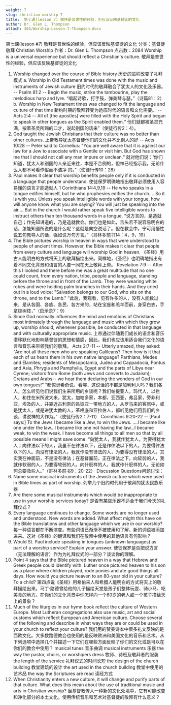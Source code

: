 ```yaml
---
weight: 7
slug: christian-worship-7
title:  第七课(lesson 7) 敬拜是普世性的经验，但应该反映基督徒的文化
author: Dr. Glen L. Thompson
attach: 304/Worship-Lesson-7-Thompson.docx
---
```


第七课(lesson #7) 敬拜是普世性的经验，但应该反映基督徒的文化
分类：基督徒敬拜 Christian Worship
作者：Dr. Glen L. Thompson
点击数：2084
Worship is a universal experience but should reflect a Christian's culture.
敬拜是普世性的经验，但应该反映基督徒的文化
1. Worship changed over the course of Bible history
历史的进程改变了礼拜模式
a. Worship in Old Testament times was done with the music and instruments of Jewish culture
旧约时代的敬拜融合了犹太人的文化及乐器。
-- Psalm 81:2 -- Begin the music, strike the tambourine, play the melodious harp and lyre.
“唱起诗歌，打手鼓，弹美琴与瑟。”（诗篇81：2）
b. Worship in New Testament times was changed to fit the language and culture of that time
新约时期的敬拜转变为适应时代的语言和文化需要。
-- Acts 2:4 -- All of [the apostles] were filled with the Holy Spirit and began to speak in other tongues as the Spirit enabled them.“
他们就都被圣灵充满，按着圣灵所赐的口才，说起别国的话来”（使徒行传2：4）。
2. God taught the Jewish Christians that their culture was no better than other cultures.
上帝教导犹太基督徒他们的文化并不比别人的好
-- Acts 10:28 -- Peter said to Cornelius: "You are well aware that it is against our law for a Jew to associate with a Gentile or visit him. But God has shown me that I should not call any man impure or unclean.“
就对他们说：‘你们知道，犹太人和别国的人亲近来往，本是不合例的，但神已经指示我，无论什么人都不可看作俗而不洁净 的。”（使徒行传10：28）
3. Paul makes it clear that worship benefits people only if it is conducted in a language that people understand.
使徒保罗明确地指出敬拜必须使用人容易懂的语言才能造就人
1 Corinthians 14:4,9,19 -- He who speaks in a tongue edifies himself, but he who prophesies edifies the church.... So it is with you. Unless you speak intelligible words with your tongue, how will anyone know what you are saying? You will just be speaking into the air.... But in the church I would rather speak five intelligible words to instruct others than ten thousand words in a tongue.
“说方言的，是造就自己；作先知讲道的，乃是造就教会。你们也是如此，舌头若不说容易明白的话，怎能知道所说的是什么呢？这就是向空说话了。但在教会中，宁可用悟性说五句教导人的话，强如说万句方言。”（哥林多前书14：4，9，19）
4. The Bible pictures worship in heaven in ways that were understood to people of ancient times. However, the Bible makes it clear that people from every culture and language will worship God in heaven.
《圣经》用古人能明白的方式将天上的敬拜描绘出来。同样地，《圣经》也明确地指出有着不同文化背景和语言的人要一同在天上敬拜上帝。
Revelation 7:9 -- After this I looked and there before me was a great multitude that no one could count, from every nation, tribe, people and language, standing before the throne and in front of the Lamb. They were wearing white robes and were holding palm branches in their hands. And they cried out in a loud voice: "Salvation belongs to our God, who sits on the throne, and to the Lamb."
“此后，我观看，见有许多的人，没有人能数过来，是从各国、各族、各民、各方来的，站在宝座和羔羊面前，身穿白衣，手拿棕树枝，”（启示录7：9）
5. Since God normally influences the mind and emotions of Christians most intimately through the language and music with which they grow up, worship should, whenever possible, be conducted in that language and with culturally appropriate music.
上帝通过伴随我们成长的语言和音乐潜移默化地影响基督徒的思想和情感，因此，我们也应该用适合我们文化的语言和音乐来带领我们的敬拜。
Acts 2:7-11 -- Utterly amazed, they asked: "Are not all these men who are speaking Galileans? Then how is it that each of us hears them in his own native language? Parthians, Medes and Elamites; residents of Mesopotamia, Judea and Cappadocia, Pontus and Asia, Phrygia and Pamphylia, Egypt and the parts of Libya near Cyrene; visitors from Rome (both Jews and converts to Judaism); Cretans and Arabs-- we hear them declaring the wonders of God in our own tongues!"
“都惊讶希奇说，看哪，这说话的不都是加利利人吗？我们各人，怎么听见他们说我们生来所用的乡谈呢？我们帕提亚人，玛代人，以拦人，和住在米所波大米，犹太，加帕多家，本都，亚西亚，弗吕家，旁非利亚，埃及的人，并靠近古利奈的吕彼亚一带地方的人，从罗马来的客旅中，或是犹太人，或是进犹太教的人，革哩底和亚拉伯人，都听见他们用我们的乡谈，讲说神的大作为。”（使徒行传2：7-11）
Corinthians 9:20-22 -- [Paul says:] To the Jews I became like a Jew, to win the Jews. ....I became like one under the law...I became like one not having the law...I became weak, to win the weak. I have become all things to all men so that by all possible means I might save some.
“向犹太人，我就作犹太人，为要得犹太人；向律法以下的人，我虽不在律法以下，还是作律法以下的人，为要得律法以下的人。向没有律法的人，我就作没有律法的人，为要得没有律法的人。其实我在神面前，不是没有律法；在基督面前，正在律法之下。向软弱的人，我就作软弱的人，为要得软弱的人。向什麽样的人，我就作什麽样的人。无论如何总要救些人。”（哥林多前书9：20-22）
Discussion Questions问题讨论：
1. Name some musical instruments of the Jewish culture which were used in Bible times as part of worship.
列举几个旧约时代用于敬拜的犹太民族乐器
2. Are there some musical instruments which would be inappropriate to use in your worship services today?
是否有某些乐器不适合于我们今天的礼拜仪式？
3. Every language continues to change. Some words are no longer used and understood. New words are added. What affect might this have on the Bible translations and other language which we use in our worship?
每一种语言都在不断演变。有些词语已渐渐不被使用和了解，新的词语被添加进来。这对《圣经》的翻译和我们在敬拜中使用的其他语言有何影响？
4. Would St. Paul include speaking in tongues (unknown languages) as part of a worship service? Explain your answer.
使徒保罗是否把说方言（无法理解的语言）作为为礼拜仪式的一部分？谈谈你的理解。
5. Point 4 says that the Bible pictured heaven in a way that Hebrew and Greek people could identify with. Luther once pictured heaven to his son as a place where children played, rode ponies and ate good things all days. How would you picture heaven to an 80-year old in your culture? To a child?
第四点说《圣经》用希伯来人和希腊人能明白的方式将天上的敬拜描绘出来。马丁·路德曾给他的儿子描绘天堂是孩子们整体玩耍、骑小马、吃美食的地方。在你们的文化背景中你怎样向一个80岁的老人或一个孩子描绘天上的景象？
6. Much of the liturgies in our hymn book reflect the culture of Western Europe. Most Lutheran congregations also use music, art and social customs which reflect European and American culture. Choose several of the following and describe in what ways they are or could be used in your church to reflect your culture?
我们用的赞美诗本中很多礼文反映的是西欧文化。大多数路德教会也使用的是反映欧洲和美国文化的音乐和艺术。从下列选项中选择几个并描述一下它们在哪些方面反映了你们的文化或是可以在你们的教会中使用？
musical tunes 音乐曲调
musical instruments 乐器
the way the pastor, choirs, or worshipers dress 牧师、诗班及敬拜者的服装
the length of the service 礼拜仪式的时间长短
the design of the church building 教堂建筑的设计
the art used in the church building 教堂中使用的艺术品
the way the Scriptures are read 读经方式
7. When Christianity enters a new culture, it will change and purify parts of that culture. What does this mean about the use of traditional music and arts in Christian worship?
当基督教传入一种新的文化处境中，它有可能改变和净化部分的本土文化。使用传统音乐和艺术对基督徒的敬拜有什么意义？
